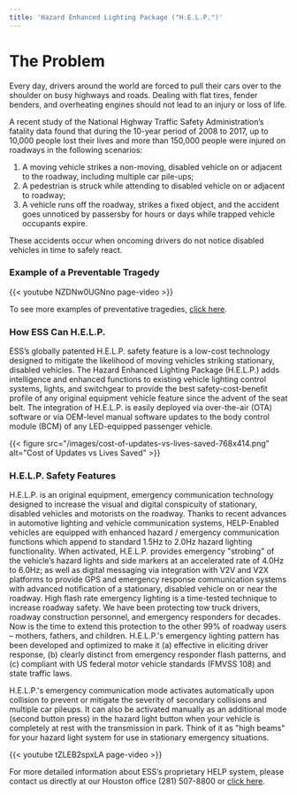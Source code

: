 ```yaml
---
title: 'Hazard Enhanced Lighting Package ("H.E.L.P.")'
---
```


# The Problem

Every day, drivers around the world are forced to pull their cars over to the shoulder on 
busy highways and roads. Dealing with flat tires, fender benders, and overheating engines 
should not lead to an injury or loss of life.

A recent study of the National Highway Traffic Safety Administration’s fatality data found
that during the 10-year period of 2008 to 2017, up to 10,000 people lost their 
lives and more than 150,000 people were injured on roadways in the following scenarios:

1. A moving vehicle strikes a non-moving, disabled vehicle on or adjacent to the roadway, 
including multiple car pile-ups;
1. A pedestrian is struck while attending to disabled vehicle on or adjacent to roadway;
1. A vehicle runs off the roadway, strikes a fixed object, and the accident goes unnoticed 
by passersby for hours or days while trapped vehicle occupants expire.

These accidents occur when oncoming drivers do not notice disabled vehicles in time to 
safely react.

### Example of a Preventable Tragedy

{{< youtube NZDNw0UGNno page-video >}}

To see more examples of preventative tragedies, [click here](https://www.ess-help.com/preventable-tragedies/).

### How ESS Can H.E.L.P.

ESS’s globally patented H.E.L.P. safety feature is a low-cost technology designed to mitigate the 
likelihood of moving vehicles striking stationary, disabled vehicles. The Hazard Enhanced 
Lighting Package (H.E.L.P.) adds intelligence and enhanced functions to existing vehicle 
lighting control systems, lights, and switchgear to provide the best safety-cost-benefit 
profile of any original equipment vehicle feature since the advent of the seat belt. The 
integration of H.E.L.P. is easily deployed via over-the-air (OTA) software or via OEM-level 
manual software updates to the body control module (BCM) of any LED-equipped passenger vehicle.

{{< figure src="/images/cost-of-updates-vs-lives-saved-768x414.png" alt="Cost of Updates vs Lives Saved" >}}

### H.E.L.P. Safety Features 

H.E.L.P. is an original equipment, emergency communication technology designed to increase the 
visual and digital conspicuity of stationary, disabled vehicles and motorists on the roadway. 
Thanks to recent advances in automotive lighting and vehicle communication systems, HELP-Enabled 
vehicles are equipped with enhanced hazard / emergency communication functions which append to 
standard 1.5Hz to 2.0Hz hazard lighting functionality.  When activated, H.E.L.P. provides 
emergency "strobing" of the vehicle’s hazard lights and side markers at an accelerated rate of 
4.0Hz to 6.0Hz; as well as digital messaging via integration with V2V and V2X platforms to provide 
GPS and emergency response communication systems with advanced notification of a stationary, 
disabled vehicle on or near the roadway. High flash rate emergency lighting is a time-tested technique 
to increase roadway safety.  We have been protecting tow truck drivers, roadway construction 
personnel, and emergency responders for decades.  Now is the time to extend this protection 
to the other 99% of roadway users – mothers, fathers, and children.  H.E.L.P.'s emergency lighting pattern 
has been developed and optimized to make it (a) effective in eliciting driver response, (b) 
clearly distinct from emergency responder flash patterns, and (c) compliant with US federal 
motor vehicle standards (FMVSS 108) and state traffic laws.
 
H.E.L.P.'s emergency communication mode activates automatically upon collision to prevent or 
mitigate the severity of secondary collisions and multiple car pileups.  It can also be 
activated manually as an additional mode (second button press) in the hazard light button 
when your vehicle is completely at rest with the transmission in park.  Think of it as "high 
beams" for your hazard light system for use in stationary emergency situations.

{{< youtube tZLEB2spxLA page-video >}}

For more detailed information about ESS’s proprietary HELP system, please contact us 
directly at our Houston office (281) 507-8800 or [click here](https://www.ess-help.com/contact-us/).
